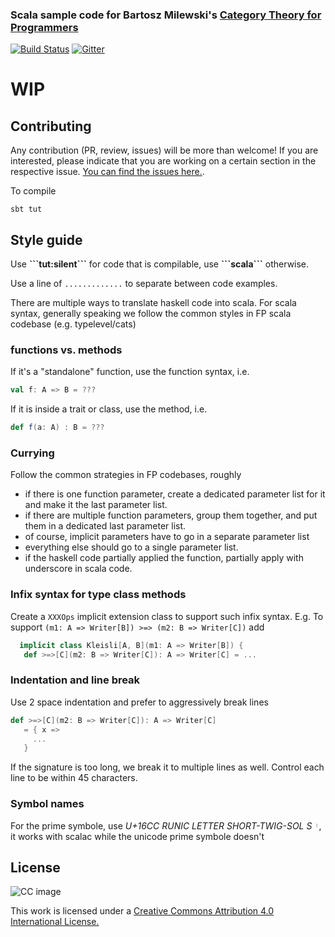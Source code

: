 ### Scala sample code for Bartosz Milewski's [Category Theory for Programmers](https://bartoszmilewski.com/2014/10/28/category-theory-for-programmers-the-preface/)


[![Build Status](https://travis-ci.org/typelevel/CT_from_Programmers.scala.svg)](https://travis-ci.org/typelevel/CT_from_Programmers.scala)
[![Gitter](https://badges.gitter.im/typelevel/CT_from_Programmers.scala.svg)](https://gitter.im/typelevel/CT_from_Programmers.scala?utm_source=badge&utm_medium=badge&utm_campaign=pr-badge)

# WIP

## Contributing
Any contribution (PR, review, issues) will be more than welcome!
If you are interested, please indicate that you are working on a certain section in the respective issue. [You can find the issues here.](https://github.com/typelevel/CT_from_Programmers.scala/issues).

To compile

```
sbt tut
```

## Style guide

Use **\`\`\`tut:silent\`\`\`** for code that is compilable, use **\`\`\`scala\`\`\`** otherwise.

Use a line of `.............` to separate between code examples. 


There are multiple ways to translate haskell code into scala. For scala syntax, generally speaking we follow the common styles in FP scala codebase (e.g. typelevel/cats)

### functions vs. methods

If it's a "standalone" function, use the function syntax, i.e.
```scala
val f: A => B = ???
```
If it is inside a trait or class, use the method, i.e.

```scala
def f(a: A) : B = ???
```

### Currying

Follow the common strategies in FP codebases, roughly

* if there is one function parameter, create a dedicated parameter list for it and make it the last parameter list. 
* if there are multiple function parameters, group them together, and put them in a dedicated last parameter list. 
* of course, implicit parameters have to go in a separate parameter list
* everything else should go to a single parameter list. 
* if the haskell code partially applied the function, partially apply with underscore in scala code. 

### Infix syntax for type class methods

Create a `XXXOps` implicit extension class to support such infix syntax. 
E.g. To support `(m1: A => Writer[B]) >=> (m2: B => Writer[C])`
add 
```scala
  implicit class Kleisli[A, B](m1: A => Writer[B]) {
   def >=>[C](m2: B => Writer[C]): A => Writer[C] = ...
```
### Indentation and line break

Use 2 space indentation and prefer to aggressively break lines

```scala
def >=>[C](m2: B => Writer[C]): A => Writer[C] 
   = { x => 
     ...
   }
```
If the signature is too long, we break it to multiple lines as well. Control each line to be within 45 characters.

### Symbol names

For the prime symbole, use *U+16CC RUNIC LETTER SHORT-TWIG-SOL S* `ᛌ`, it works with scalac while the unicode prime symbole doesn't



## License 

![CC image](https://i.creativecommons.org/l/by/4.0/88x31.png)


This work is licensed under a [Creative Commons Attribution 4.0 International License.](https://creativecommons.org/licenses/by/4.0/)


